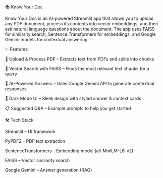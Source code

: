 📚 Know Your Doc

Know Your Doc is an AI-powered Streamlit app that allows you to upload any PDF document, process its contents into vector embeddings, and then ask natural language questions about the document. The app uses FAISS for similarity search, Sentence Transformers for embeddings, and Google Gemini models for contextual answering.

✨ Features

📄 Upload & Process PDF – Extracts text from PDFs and splits into chunks

🔎 Vector Search with FAISS – Finds the most relevant text chunks for a query

🤖 AI-Powered Answers – Uses Google Gemini API to generate contextual responses

🎨 Dark Mode UI – Sleek design with styled answer & context cards

📋 Suggested Q&A – Example prompts to help you get started

🛠️ Tech Stack

Streamlit
 – UI framework

PyPDF2
 – PDF text extraction

SentenceTransformers
 – Embedding model (all-MiniLM-L6-v2)

FAISS
 – Vector similarity search

Google Gemini
 – Answer generation (RAG)
